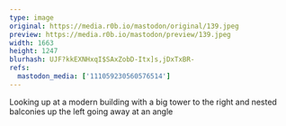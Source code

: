 ```yaml
---
type: image
original: https://media.r0b.io/mastodon/original/139.jpeg
preview: https://media.r0b.io/mastodon/preview/139.jpeg
width: 1663
height: 1247
blurhash: UJF?kkEXNHxqI$SAxZobD-Itx]s,jDxTxBR-
refs:
  mastodon_media: ['111059230560576514']
---
```


Looking up at a modern building with a big tower to the right and nested balconies up the left going away at an angle
